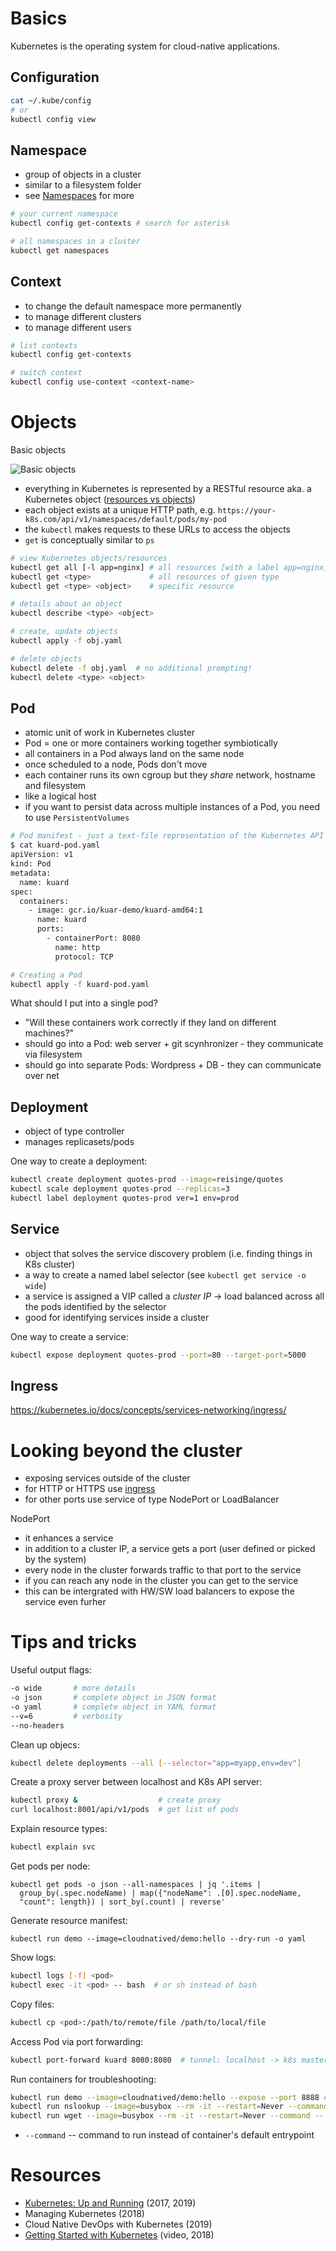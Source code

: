 Basics
======

Kubernetes is the operating system for cloud-native applications.

Configuration
-------------

```bash
cat ~/.kube/config
# or
kubectl config view
```

Namespace
---------

* group of objects in a cluster
* similar to a filesystem folder
* see [Namespaces](https://kubernetes.io/docs/concepts/overview/working-with-objects/namespaces/) for more 

```bash
# your current namespace
kubectl config get-contexts # search for asterisk

# all namespaces in a cluster
kubectl get namespaces
```

Context
-------

* to change the default namespace more permanently
* to manage different clusters
* to manage different users

```bash
# list contexts
kubectl config get-contexts

# switch context
kubectl config use-context <context-name>
```

Objects
=======

Basic objects

![Basic objects](https://github.com/jreisinger/notes/raw/master/static/kubernetes.png)

* everything in Kubernetes is represented by a RESTful resource aka. a Kubernetes object ([resources vs objects](https://stackoverflow.com/questions/52309496/difference-between-kubernetes-objects-and-resources))
* each object exists at a unique HTTP path, e.g. `https://your-k8s.com/api/v1/namespaces/default/pods/my-pod`
* the `kubectl` makes requests to these URLs to access the objects
* `get` is conceptually similar to `ps`

```sh
# view Kubernetes objects/resources
kubectl get all [-l app=nginx] # all resources [with a label app=nginx]
kubectl get <type>             # all resources of given type
kubectl get <type> <object>    # specific resource

# details about an object
kubectl describe <type> <object>

# create, update objects
kubectl apply -f obj.yaml

# delete objects
kubectl delete -f obj.yaml  # no additional prompting!
kubectl delete <type> <object>
```

Pod
---

* atomic unit of work in Kubernetes cluster
* Pod = one or more containers working together symbiotically
* all containers in a Pod always land on the same node
* once scheduled to a node, Pods don't move
* each container runs its own cgroup but they *share* network, hostname and filesystem
* like a logical host
* if you want to persist data across multiple instances of a Pod, you need to use `PersistentVolumes`

```sh
# Pod manifest - just a text-file representation of the Kubernetes API object
$ cat kuard-pod.yaml
apiVersion: v1
kind: Pod
metadata:
  name: kuard
spec:
  containers:
    - image: gcr.io/kuar-demo/kuard-amd64:1
      name: kuard
      ports:
        - containerPort: 8080
          name: http
          protocol: TCP
```

```sh
# Creating a Pod
kubectl apply -f kuard-pod.yaml
```

What should I put into a single pod?

* "Will these containers work correctly if they land on different machines?"
* should go into a Pod: web server + git scynhronizer - they communicate via filesystem
* should go into separate Pods: Wordpress + DB - they can communicate over net

Deployment
----------

* object of type controller
* manages replicasets/pods

One way to create a deployment:

```bash
kubectl create deployment quotes-prod --image=reisinge/quotes
kubectl scale deployment quotes-prod --replicas=3
kubectl label deployment quotes-prod ver=1 env=prod
```

Service
-------

* object that solves the service discovery problem (i.e. finding things in K8s cluster)
* a way to create a named label selector (see `kubectl get service -o wide`)
* a service is assigned a VIP called a *cluster IP* -> load balanced across all the
  pods identified by the selector
* good for identifying services inside a cluster

One way to create a service:

```bash
kubectl expose deployment quotes-prod --port=80 --target-port=5000
```

Ingress
-------

https://kubernetes.io/docs/concepts/services-networking/ingress/

Looking beyond the cluster
==========================

* exposing services outside of the cluster
* for HTTP or HTTPS use [ingress](https://kubernetes.io/docs/concepts/services-networking/ingress/)
* for other ports use service of type NodePort or LoadBalancer

NodePort

* it enhances a service
* in addition to a cluster IP, a service gets a port (user defined or picked by
    the system)
* every node in the cluster forwards traffic to that port to the service
* if you can reach any node in the cluster you can get to the service
* this can be intergrated with HW/SW load balancers to expose the service even furher

Tips and tricks
===============

Useful output flags:

```sh
-o wide       # more details
-o json       # complete object in JSON format
-o yaml       # complete object in YAML format
--v=6         # verbosity
--no-headers
```

Clean up objecs:

```sh
kubectl delete deployments --all [--selector="app=myapp,env=dev"]
```

Create a proxy server between localhost and K8s API server:

```sh
kubectl proxy &                  # create proxy
curl localhost:8001/api/v1/pods  # get list of pods
```

Explain resource types:

```sh
kubectl explain svc
```

Get pods per node:

```
kubectl get pods -o json --all-namespaces | jq '.items |
  group_by(.spec.nodeName) | map({"nodeName": .[0].spec.nodeName,
  "count": length}) | sort_by(.count) | reverse'
```

Generate resource manifest:

```
kubectl run demo --image=cloudnatived/demo:hello --dry-run -o yaml
```

Show logs:

```sh
kubectl logs [-f] <pod>
kubectl exec -it <pod> -- bash  # or sh instead of bash
```

Copy files:

```sh
kubectl cp <pod>:/path/to/remote/file /path/to/local/file
```

Access Pod via port forwarding:

```sh
kubectl port-forward kuard 8080:8080  # tunnel: localhost -> k8s master -> k8s worker node
```

Run containers for troubleshooting:

```sh
kubectl run demo --image=cloudnatived/demo:hello --expose --port 8888 # pod to troubleshoot
kubectl run nslookup --image=busybox --rm -it --restart=Never --command -- nslookup demo
kubectl run wget --image=busybox --rm -it --restart=Never --command -- wget -qO- http://demo:8888
```

* `--command` -- command to run instead of container's default entrypoint

Resources
=========

* [Kubernetes: Up and Running](https://www.safaribooksonline.com/library/view/kubernetes-up-and/9781491935668/) (2017, 2019)
* Managing Kubernetes (2018)
* Cloud Native DevOps with Kubernetes (2019)
* [Getting Started with Kubernetes](https://www.safaribooksonline.com/videos/getting-started-with/9780135237823) (video, 2018)
